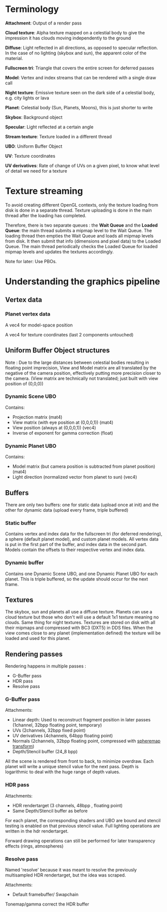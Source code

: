 # Terminology
**Attachment**: Output of a render pass

**Cloud texture**: Alpha texture mapped on a celestial body to give the impression it has clouds moving independently to the ground

**Diffuse**: Light reflected in all directions, as opposed to specular reflection. In the case of no lighting (skybox and sun), the apparent color of the material.

**Fullscreen tri**: Triangle that covers the entire screen for deferred passes

**Model**: Vertex and index streams that can be rendered with a single draw call

**Night texture**: Emissive texture seen on the dark side of a celestial body, e.g. city lights or lava

**Planet**: Celestial body (Sun, Planets, Moons), this is just shorter to write

**Skybox**: Background object

**Specular**: Light reflected at a certain angle

**Stream texture**: Texture loaded in a different thread

**UBO**: Uniform Buffer Object

**UV**: Texture coordinates

**UV derivatives**: Rate of change of UVs on a given pixel, to know what level of detail we need for a texture

# Texture streaming

To avoid creating different OpenGL contexts, only the texture loading from disk is done in a separate thread. Texture uploading is done in the main thread after the loading has completed.

Therefore, there is two separate queues : the **Wait Queue** and the **Loaded Queue**: the main thread submits a mipmap level to the Wait Queue. The loading thread then empties the Wait Queue and loads all mipmap levels from disk. It then submit that info (dimensions and pixel data) to the Loaded Queue. The main thread periodically checks the Loaded Queue for loaded mipmap levels and updates the textures accordingly.

Note for later: Use PBOs.

# Understanding the graphics pipeline
## Vertex data
### Planet vertex data
A vec4 for model-space position

A vec4 for texture coordinates (last 2 components untouched)
## Uniform Buffer Object structures
Note : Due to the large distances between celestial bodies resulting in floating point imprecision, View and Model matrix are all translated by the negative of the camera position, effectively putting more precision closer to the camera. (View matrix are technically not translated; just built with view position of (0,0,0))
### Dynamic Scene UBO
Contains:
* Projection matrix (mat4)
* View matrix (with eye position at (0,0,0,1)) (mat4)
* View position (always at (0,0,0,1)) (vec4)
* Inverse of exponent for gamma correction (float)

### Dynamic Planet UBO
Contains:
* Model matrix (but camera position is subtracted from planet position) (mat4)
* Light direction (normalized vector from planet to sun) (vec4)

## Buffers
There are only two buffers: one for static data (upload once at init) and the other for dynamic data (upload every frame, triple buffered)
### Static buffer
Contains vertex and index data for the fullscreen tri (for deferred rendering), a sphere (default planet model), and custom planet models. All vertex data is put in the first part of the buffer, and index data in the second part. Models contain the offsets to their respective vertex and index data.

### Dynamic buffer
Contains one Dynamic Scene UBO, and one Dynamic Planet UBO for each planet. This is triple buffered, so the update should occur for the next frame.

## Textures
The skybox, sun and planets all use a diffuse texture. Planets can use a cloud texture but those who don't will use a default 1x1 texture meaning no clouds. Same thing for night textures. Textures are stored on disk with all their mipmaps and compressed with BC3 (DXT5) in DDS files. When the view comes close to any planet (implementation defined) the texture will be loaded and used for this planet.

## Rendering passes
Rendering happens in multiple passes :
* G-Buffer pass
* HDR pass
* Resolve pass

### G-Buffer pass
Attachments:
* Linear depth: Used to reconstruct fragment position in later passes (1channel, 32bpp floating point, temporary)
* UVs (2channels, 32bpp fixed point)
* UV derivatives (4channels, 64bpp floating point)
* Normals (2channels, 32bpp floating point, compressed with [spheremap transform](http://aras-p.info/texts/CompactNormalStorage.html#method04spheremap))
* Depth/Stencil buffer (24_8 bpp)

All the scene is rendered from front to back, to minimize overdraw. Each planet will write a unique stencil value for the next pass. Depth is logarithmic to deal with the huge range of depth values.

### HDR pass
Attachments:
* HDR rendertarget (3 channels, 48bpp , floating point)
* Same Depth/Stencil buffer as before

For each planet, the corresponding shaders and UBO are bound and stencil testing is enabled on that previous stencil value. Full lighting operations are written in the hdr rendertarget.

Forward drawing operations can still be performed for later transparency effects (rings, atmospheres)

### Resolve pass
Named 'resolve' because it was meant to resolve the previously multisampled HDR rendertarget, but the idea was scraped.

Attachments:
* Default framebuffer/ Swapchain

Tonemap/gamma correct the HDR buffer

